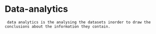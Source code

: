 # Data-analytics
     data analytics is the analysing the datasets inorder to draw the conclusions about the information they contain.
